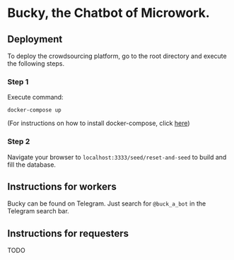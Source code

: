 # Bucky, the Chatbot of Microwork.

## Deployment
To deploy the crowdsourcing platform, go to the root directory and execute the following steps.

### Step 1
Execute command:

``
docker-compose up
``

(For instructions on how to install docker-compose, click [here](https://docs.docker.com/compose/install/))

### Step 2
Navigate your browser to `localhost:3333/seed/reset-and-seed` to build and fill the database.

## Instructions for workers
Bucky can be found on Telegram. Just search for `@buck_a_bot` in the Telegram search bar.

## Instructions for requesters
TODO
